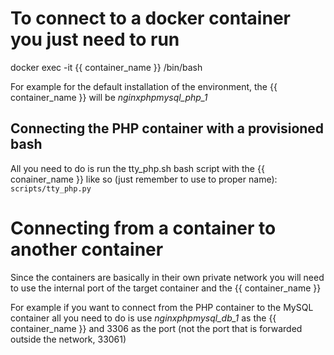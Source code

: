 # To connect to a docker container you just need to run
docker exec -it {{ container_name }} /bin/bash

For example for the default installation of the environment, the {{ container_name }} will be _nginxphpmysql_php_1_

## Connecting the PHP container with a provisioned bash
All you need to do is run the tty_php.sh bash script with the {{ conainer_name }} like so (just remember to use to proper name):
`scripts/tty_php.py`


# Connecting from a container to another container
Since the containers are basically in their own private network you will need to use the internal port of the target container and the {{ container_name }}

For example if you want to connect from the PHP container to the MySQL container all you need to do is use _nginxphpmysql_db_1_ as the {{ container_name }} and 3306 as the port (not the port that is forwarded outside the network, 33061)
